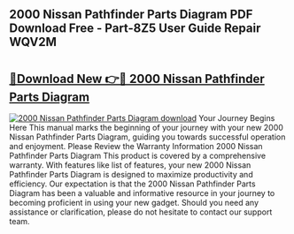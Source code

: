 ## 2000 Nissan Pathfinder Parts Diagram PDF Download Free - Part-8Z5 User Guide Repair WQV2M

# <h2><a href="http://dftd2k.blite.top/?on=2000+Nissan+Pathfinder+Parts+Diagram">🔗Download New 👉🔴 2000 Nissan Pathfinder Parts Diagram</a></h2>

[![2000 Nissan Pathfinder Parts Diagram download](https://i.imgur.com/lujVjoI.png)](http://dftd2k.blite.top/?on=2000+Nissan+Pathfinder+Parts+Diagram)
Your Journey Begins Here This manual marks the beginning of your journey with your new 2000 Nissan Pathfinder Parts Diagram, guiding you towards successful operation and enjoyment. Please Review the Warranty Information 2000 Nissan Pathfinder Parts Diagram This product is covered by a comprehensive warranty. With features like list of features, your new 2000 Nissan Pathfinder Parts Diagram is designed to maximize productivity and efficiency. Our expectation is that the 2000 Nissan Pathfinder Parts Diagram has been a valuable and informative resource in your journey to becoming proficient in using your new gadget. Should you need any assistance or clarification, please do not hesitate to contact our support team.
